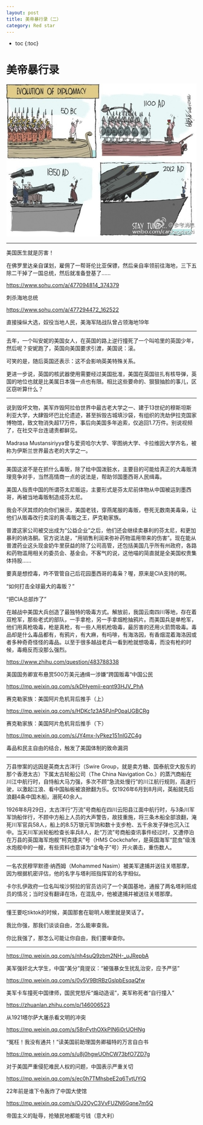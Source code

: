 ```yaml
---
layout: post
title: 美帝暴行录（二）
category: Red star 
---
```


* toc
{:toc}

# 美帝暴行录

![](/images/img4/diplomacy.jpg)

---

美国医生就是厉害！

在佛罗里达亲自谋划，雇佣了一帮哥伦比亚保镖，然后亲自率领前往海地，三下五除二干掉了一国总统，然后就准备登基了……

https://www.sohu.com/a/477094814_374379

刺杀海地总统

https://www.sohu.com/a/477294472_162522

直接操纵大选，奴役当地人民，美海军陆战队曾占领海地19年

---

去年，一个叫安妮的美国女人，在英国的路上逆行撞死了一个叫哈里的英国少年，然后呢？安妮跑了，英国向美国要求引渡，美国说：滚。

可笑的是，随后英国还表示：这不会影响英美特殊关系。

更进一步说，英国的核武器使用需要经过美国批准，美国在英国驻扎有核导弹，英国的地位也就是比美属日本强一点也有限。相比这些要命的、狠狠抽脸的事儿，区区窃听算什么？

---

说到毁坏文物，美军炸毁阿拉伯世界中最古老大学之一、建于13世纪的穆斯坦斯利亚大学，大肆毁坏巴比伦遗迹，甚至拆毁古城填沙袋，有组织的洗劫伊拉克国家博物馆，致文物消失超17万件，事后向美国多年追索，仅追回1.7万件。别说视频了，在社交平台连谴责都鲜见。

Madrasa Mustansiriyya曾与爱资哈尔大学、宰图纳大学、卡拉维因大学齐名，被称为伊斯兰世界最古老的大学之一。

---

美国这波不是在抓什么毒贩，除了给中国泼脏水，主要目的可能给真正的大毒贩清理竞争对手，当然高情商一点的说法是，帮助邻国墨西哥人民缉毒。

美国人指责中国的所谓芬太尼贩运，主要形式是芬太尼前体物从中国被运到墨西哥，再被当地毒贩制造成芬太尼。

我会不厌其烦的向你们展示，美国老钱，穿燕尾服的毒贩，卷死无数南美毒枭，让他们从贩毒改行卖淫的真·毒贩之王，萨克勒家族。

普渡这家公司被交出成为“公益企业”之后，他们还会继续卖暴利的芬太尼，和更加暴利的纳洛酮。官方说法是，“用销售利润来弥补药物滥用带来的伤害”。现在能从普渡药业这头现金奶牛里获益的除了公司高管，还包括美国几乎所有州政府，各路和药物滥用相关的委员会、基金会。不客气的说，这他喵的简直就是全美国权贵集体持股……

要真是想控毒，咋不管管自己后花园墨西哥的毒枭？喔，原来是CIA支持的啊。

“如何打击全球最大的毒贩？”

“把CIA总部炸了”

在越战中美国大兵创造了最独特的吸毒方式。解放前，我国云南四川等地，存在着双枪军，那些老式的部队，一手拿枪，另一手拿烟枪抽鸦片。而美国兵是单枪军，他们用真枪吸毒，枪是真枪，有一些人用机枪吸毒，最厉害的还用火箭筒吸毒。毒品却是什么毒品都有，有鸦片，有大麻，有吗啡，有海洛因，有香烟混着海洛因或者多种奇奇怪怪的毒品。以至于很多越战老兵一看到枪就想吸毒，而没有枪的时候，毒瘾反而没那么强烈。

https://www.zhihu.com/question/483788338

美国国务卿宣布悬赏500万美元通缉一涉嫌“跨国贩毒“中国公民

https://mp.weixin.qq.com/s/kDHyemii-eqnt93HJV_PhA

赛克勒家族：美国阿片危机背后推手（上）

https://mp.weixin.qq.com/s/HDKc1z3A5PJnP0paUGBCRg

赛克勒家族：美国阿片危机背后推手（下）

https://mp.weixin.qq.com/s/JY4mx-lyPkez151nlGZC4g

毒品和民主自由的结合，触发了美国体制的致命漏洞

---

万县惨案的远因是英商太古洋行（Swire Group，就是卖方糖、国泰航空大股东的那个香港太古）下属太古轮船公司（The China Navigation Co.）的蒸汽商船在川江中航行时，自恃船大马力强，多次不顾“急流处慢行”的川江航行规则，高速行驶，以激起江浪、看中国舢板被浪掀翻为乐。仅1926年6月到8月间，英船就先后浪翻4条中国木船，溺死40余人。

1926年8月29日，太古洋行“万流”号商船在四川云阳县江面中航行时，与3条川军军饷船伴行，不顾中方船上人员的大声警告，故技重施，将三条木船全部浪翻，淹死川军官兵58人，船上的8.5万银元军饷和数十支步枪、五千余发子弹也沉入江中。当天川军派轮船检查长率兵8人，赴“万流”号商船查讯事件经过时，又遭停泊在万县的英国海军炮舰“柯克捷夫”号（HMS Cockchafer，是英国海军“昆虫”级浅水炮舰中的一艘，有些资料也意译为“金龟子”号）开火袭击，重伤数人。

---

一名农民穆罕默德·纳西姆（Mohammed Nasim）被美军逮捕并送往关塔那摩，因为根据机密评估，他的名字与塔利班指挥官的名字相似。

卡尔扎伊政府一位名叫埃沙努拉的官员访问了一个美国基地，通报了两名塔利班成员的情况；当时没有翻译在场，在混乱中，他被逮捕并被送往关塔那摩。

---

懂王要吃tiktok的时候，美国那套在聪明人眼里就是笑话了。

我比你强，那我们谈谈自由，怎么能审查我。

你比我强了，那怎么可能让你自由，我们要审查你。

---

https://mp.weixin.qq.com/s/nh4suQ9zbm2NH-_uJRepbA

美军强奸北大学生，中国“美分”竟提议：“被强暴女生扰乱治安，应予严惩”

https://mp.weixin.qq.com/s/0v5V9BtRBzGslpbEsqaQfw

美军卡车撞死中国律师，国民党怒斥“煽动造谣”，美军称死者“自行撞入”

https://zhuanlan.zhihu.com/p/146006523

从1921塔尔萨大屠杀看文明的冲突

https://mp.weixin.qq.com/s/58nFythOXkPIN6i0rUOHNg

“冤枉！我没有通共！”读美国前助理国务卿福特的万言自白书

https://mp.weixin.qq.com/s/u8j0hgwUOhCW73bfO7ZD7g

对于美国严重侵犯难民人权的问题，中国表示严重关切

https://mp.weixin.qq.com/s/ec0h7TMhsbeE2q6TvtUYiQ

22年前是谁下令轰炸了中国大使馆

https://mp.weixin.qq.com/s/OJ2OyC3VvFUZN6Gqne7m5Q

帝国主义的耻辱，抢殖民地都能亏钱（意大利）

